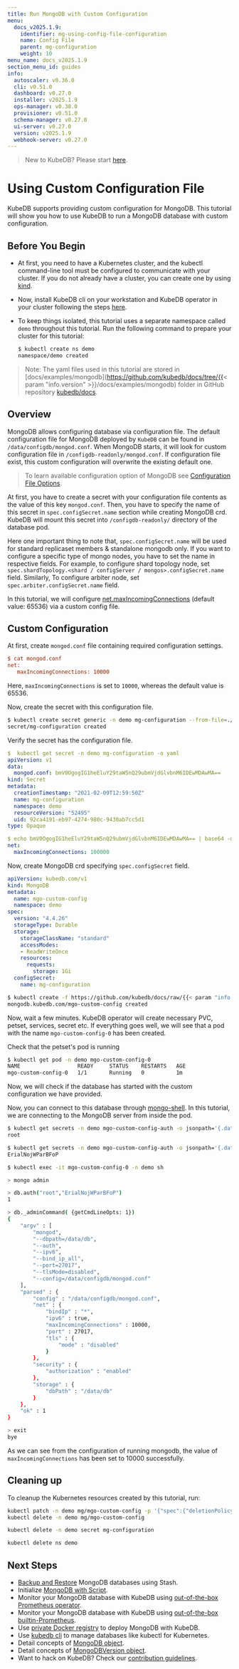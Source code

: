 ```yaml
---
title: Run MongoDB with Custom Configuration
menu:
  docs_v2025.1.9:
    identifier: mg-using-config-file-configuration
    name: Config File
    parent: mg-configuration
    weight: 10
menu_name: docs_v2025.1.9
section_menu_id: guides
info:
  autoscaler: v0.36.0
  cli: v0.51.0
  dashboard: v0.27.0
  installer: v2025.1.9
  ops-manager: v0.38.0
  provisioner: v0.51.0
  schema-manager: v0.27.0
  ui-server: v0.27.0
  version: v2025.1.9
  webhook-server: v0.27.0
---
```


> New to KubeDB? Please start [here](/docs/v2025.1.9/README).

# Using Custom Configuration File

KubeDB supports providing custom configuration for MongoDB. This tutorial will show you how to use KubeDB to run a MongoDB database with custom configuration.

## Before You Begin

- At first, you need to have a Kubernetes cluster, and the kubectl command-line tool must be configured to communicate with your cluster. If you do not already have a cluster, you can create one by using [kind](https://kind.sigs.k8s.io/docs/user/quick-start/).

- Now, install KubeDB cli on your workstation and KubeDB operator in your cluster following the steps [here](/docs/v2025.1.9/setup/README).

- To keep things isolated, this tutorial uses a separate namespace called `demo` throughout this tutorial. Run the following command to prepare your cluster for this tutorial:

  ```bash
  $ kubectl create ns demo
  namespace/demo created
  ```

> Note: The yaml files used in this tutorial are stored in [docs/examples/mongodb](https://github.com/kubedb/docs/tree/{{< param "info.version" >}}/docs/examples/mongodb) folder in GitHub repository [kubedb/docs](https://github.com/kubedb/docs).

## Overview

MongoDB allows configuring database via configuration file. The default configuration file for MongoDB deployed by `KubeDB` can be found in `/data/configdb/mongod.conf`. When MongoDB starts, it will look for custom configuration file in `/configdb-readonly/mongod.conf`. If configuration file exist, this custom configuration will overwrite the existing default one.

> To learn available configuration option of MongoDB see [Configuration File Options](https://docs.mongodb.com/manual/reference/configuration-options/).

At first, you have to create a secret with your configuration file contents as the value of this key `mongod.conf`. Then, you have to specify the name of this secret in `spec.configSecret.name` section while creating MongoDB crd. KubeDB will mount this secret into `/configdb-readonly/` directory of the database pod.

Here one important thing to note that, `spec.configSecret.name` will be used for standard replicaset members & standalone mongodb only. If you want to configure a specific type of mongo nodes, you have to set the name in respective fields.
For example, to configure shard topology node, set `spec.shardTopology.<shard / configServer / mongos>.configSecret.name` field.
Similarly, To configure arbiter node, set `spec.arbiter.configSecret.name` field.

In this tutorial, we will configure [net.maxIncomingConnections](https://docs.mongodb.com/manual/reference/configuration-options/#net.maxIncomingConnections) (default value: 65536) via a custom config file.

## Custom Configuration

At first, create `mongod.conf` file containing required configuration settings.

```ini
$ cat mongod.conf
net:
   maxIncomingConnections: 10000
```

Here, `maxIncomingConnections` is set to `10000`, whereas the default value is 65536.

Now, create the secret with this configuration file.

```bash
$ kubectl create secret generic -n demo mg-configuration --from-file=./mongod.conf
secret/mg-configuration created
```

Verify the secret has the configuration file.

```yaml
$  kubectl get secret -n demo mg-configuration -o yaml
apiVersion: v1
data:
  mongod.conf: bmV0OgogIG1heEluY29taW5nQ29ubmVjdGlvbnM6IDEwMDAwMA==
kind: Secret
metadata:
  creationTimestamp: "2021-02-09T12:59:50Z"
  name: mg-configuration
  namespace: demo
  resourceVersion: "52495"
  uid: 92ca4191-eb97-4274-980c-9430ab7cc5d1
type: Opaque

$ echo bmV0OgogIG1heEluY29taW5nQ29ubmVjdGlvbnM6IDEwMDAwMA== | base64 -d
net:
  maxIncomingConnections: 100000
```

Now, create MongoDB crd specifying `spec.configSecret` field.

```yaml
apiVersion: kubedb.com/v1
kind: MongoDB
metadata:
  name: mgo-custom-config
  namespace: demo
spec:
  version: "4.4.26"
  storageType: Durable
  storage:
    storageClassName: "standard"
    accessModes:
    - ReadWriteOnce
    resources:
      requests:
        storage: 1Gi
  configSecret:
    name: mg-configuration
```

```bash
$ kubectl create -f https://github.com/kubedb/docs/raw/{{< param "info.version" >}}/docs/examples/mongodb/configuration/replicaset.yaml
mongodb.kubedb.com/mgo-custom-config created
```

Now, wait a few minutes. KubeDB operator will create necessary PVC, petset, services, secret etc. If everything goes well, we will see that a pod with the name `mgo-custom-config-0` has been created.

Check that the petset's pod is running

```bash
$ kubectl get pod -n demo mgo-custom-config-0
NAME                  READY     STATUS    RESTARTS   AGE
mgo-custom-config-0   1/1       Running   0          1m
```

Now, we will check if the database has started with the custom configuration we have provided.

Now, you can connect to this database through [mongo-shell](https://docs.mongodb.com/v4.2/mongo/). In this tutorial, we are connecting to the MongoDB server from inside the pod.

```bash
$ kubectl get secrets -n demo mgo-custom-config-auth -o jsonpath='{.data.\username}' | base64 -d
root

$ kubectl get secrets -n demo mgo-custom-config-auth -o jsonpath='{.data.\password}' | base64 -d
ErialNojWParBFoP

$ kubectl exec -it mgo-custom-config-0 -n demo sh

> mongo admin

> db.auth("root","ErialNojWParBFoP")
1

> db._adminCommand( {getCmdLineOpts: 1})
{
	"argv" : [
		"mongod",
		"--dbpath=/data/db",
		"--auth",
		"--ipv6",
		"--bind_ip_all",
		"--port=27017",
		"--tlsMode=disabled",
		"--config=/data/configdb/mongod.conf"
	],
	"parsed" : {
		"config" : "/data/configdb/mongod.conf",
		"net" : {
			"bindIp" : "*",
			"ipv6" : true,
			"maxIncomingConnections" : 10000,
			"port" : 27017,
			"tls" : {
				"mode" : "disabled"
			}
		},
		"security" : {
			"authorization" : "enabled"
		},
		"storage" : {
			"dbPath" : "/data/db"
		}
	},
	"ok" : 1
}

> exit
bye
```

As we can see from the configuration of running mongodb, the value of `maxIncomingConnections` has been set to 10000 successfully.

## Cleaning up

To cleanup the Kubernetes resources created by this tutorial, run:

```bash
kubectl patch -n demo mg/mgo-custom-config -p '{"spec":{"deletionPolicy":"WipeOut"}}' --type="merge"
kubectl delete -n demo mg/mgo-custom-config

kubectl delete -n demo secret mg-configuration

kubectl delete ns demo
```

## Next Steps

- [Backup and Restore](/docs/v2025.1.9/guides/mongodb/backup/stash/overview/) MongoDB databases using Stash.
- Initialize [MongoDB with Script](/docs/v2025.1.9/guides/mongodb/initialization/using-script).
- Monitor your MongoDB database with KubeDB using [out-of-the-box Prometheus operator](/docs/v2025.1.9/guides/mongodb/monitoring/using-prometheus-operator).
- Monitor your MongoDB database with KubeDB using [out-of-the-box builtin-Prometheus](/docs/v2025.1.9/guides/mongodb/monitoring/using-builtin-prometheus).
- Use [private Docker registry](/docs/v2025.1.9/guides/mongodb/private-registry/using-private-registry) to deploy MongoDB with KubeDB.
- Use [kubedb cli](/docs/v2025.1.9/guides/mongodb/cli/cli) to manage databases like kubectl for Kubernetes.
- Detail concepts of [MongoDB object](/docs/v2025.1.9/guides/mongodb/concepts/mongodb).
- Detail concepts of [MongoDBVersion object](/docs/v2025.1.9/guides/mongodb/concepts/catalog).
- Want to hack on KubeDB? Check our [contribution guidelines](/docs/v2025.1.9/CONTRIBUTING).
